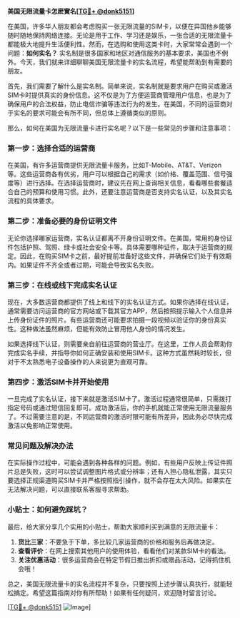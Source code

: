 **美国无限流量卡怎麽實名[[TG💪+ @donk5151](https://t.me/s/donk5151)]**

在美国，许多华人朋友都会考虑购买一张无限流量的SIM卡，以便在异国他乡能够随时随地保持网络连接。无论是用于工作、学习还是娱乐，一张合适的无限流量卡都能极大地提升生活便利性。然而，在选购和使用这类卡时，大家常常会遇到一个问题：**如何实名？** 实名制是很多国家和地区对通信服务的基本要求，美国也不例外。今天，我们就来详细聊聊美国无限流量卡的实名流程，希望能帮助到有需要的朋友。

首先，我们需要了解什么是实名制。简单来说，实名制就是要求用户在购买或激活SIM卡时提供真实的身份信息。这不仅是为了方便运营商管理用户信息，也是为了确保用户的合法权益，防止电信诈骗等违法行为的发生。在美国，不同的运营商对于实名的要求可能会有所不同，但总体上遵循类似的原则。

那么，如何在美国为无限流量卡进行实名呢？以下是一些常见的步骤和注意事项：

### **第一步：选择合适的运营商**
在美国，有许多运营商提供无限流量卡服务，比如T-Mobile、AT&T、Verizon等。这些运营商各有优劣，用户可以根据自己的需求（如价格、覆盖范围、信号强度等）进行选择。在选择运营商时，建议先在网上查询相关信息，看看哪些套餐适合自己的预算和使用习惯。此外，还要注意运营商是否支持实名认证，以及其实名流程的具体要求。

### **第二步：准备必要的身份证明文件**
无论你选择哪家运营商，实名认证都离不开身份证明文件。在美国，常用的身份证件包括护照、驾照、绿卡或社会安全卡等。具体需要哪种证件，取决于运营商的规定。因此，在购买SIM卡之前，最好提前准备好这些文件，并确保它们处于有效期内。如果证件不齐全或者过期，可能会导致实名失败。

### **第三步：在线或线下完成实名认证**
现在，大多数运营商都提供了线上和线下的实名认证方式。如果你选择在线认证，通常需要访问运营商的官方网站或下载其官方APP，然后按照提示输入个人信息并上传身份证件的照片。有些运营商还可能要求拍摄一段视频以验证你的身份真实性。这种做法虽然麻烦，但能有效防止冒用他人身份的情况发生。

如果选择线下认证，则需要亲自前往运营商的营业厅。在这里，工作人员会帮助你完成实名手续，并指导你如何正确安装和使用SIM卡。这种方式虽然耗时较长，但对于不太熟悉电子设备操作的人来说更为直观可靠。

### **第四步：激活SIM卡并开始使用**
一旦完成了实名认证，接下来就是激活SIM卡了。激活过程通常很简单，只需拨打指定号码或通过短信回复即可。成功激活后，你的手机就能正常使用无限流量服务了。不过需要注意的是，不同运营商的激活时限可能有所差异，因此务必尽快完成激活以免影响正常使用。

### **常见问题及解决办法**
在实际操作过程中，可能会遇到各种各样的问题。例如，有些用户反映上传证件照片总是失败，这时可以尝试调整图片格式或分辨率；还有人担心隐私泄露，其实只要选择正规渠道购买SIM卡并严格按照指引操作，就不会存在太大风险。如果实在无法解决问题，可以直接联系客服寻求帮助。

### **小贴士：如何避免踩坑？**
最后，给大家分享几个实用的小贴士，帮助大家顺利买到满意的无限流量卡：
1. **货比三家**：不要急于下单，多比较几家运营商的价格和服务后再做决定。
2. **查看评价**：在网上搜索其他用户的使用体验，看看他们对某款SIM卡的看法。
3. **关注优惠活动**：很多运营商会在特定节假日推出折扣或赠品活动，记得抓住机会哦！

总之，美国无限流量卡的实名流程并不复杂，只要按照上述步骤认真执行，就能轻松搞定。希望这篇指南对你有所帮助！如果有任何疑问，欢迎随时留言讨论。

[[TG💪+ @donk5151](https://t.me/s/donk5151) ![Image](https://i.postimg.cc/rwNCRYN7/Snipaste-2025-04-30-17-27-05.png)]